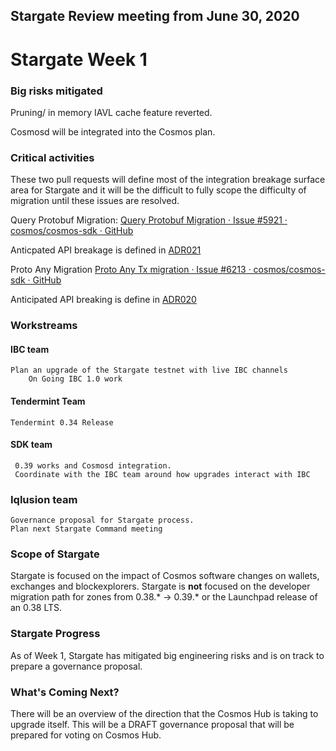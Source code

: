 ## Stargate Review meeting from June 30, 2020

# Stargate Week 1


### Big risks mitigated

Pruning/ in memory IAVL cache feature reverted.

Cosmosd will be integrated into the Cosmos plan.


### Critical activities

These two pull requests will define most of the integration breakage surface area for Stargate and it will be the difficult to fully scope the difficulty of migration until these issues are resolved.

Query Protobuf Migration: [Query Protobuf Migration · Issue #5921 · cosmos/cosmos-sdk · GitHub](https://github.com/cosmos/cosmos-sdk/issues/5921)

Anticpated API breakage is defined in [ADR021](https://github.com/cosmos/cosmos-sdk/blob/master/docs/architecture/adr-021-protobuf-query-encoding.md)


Proto Any Migration [Proto Any Tx migration · Issue #6213 · cosmos/cosmos-sdk · GitHub](https://github.com/cosmos/cosmos-sdk/issues/6213)

Anticipated API breaking is define in [ADR020](https://github.com/cosmos/cosmos-sdk/blob/master/docs/architecture/adr-020-protobuf-transaction-encoding.md)



### Workstreams

#### IBC team
	Plan an upgrade of the Stargate testnet with live IBC channels
        On Going IBC 1.0 work

#### Tendermint Team
	Tendermint 0.34 Release

#### SDK team
     0.39 works and Cosmosd integration.
     Coordinate with the IBC team around how upgrades interact with IBC

### Iqlusion team
    Governance proposal for Stargate process.
    Plan next Stargate Command meeting

### Scope of Stargate

Stargate is focused on the impact of Cosmos software changes on wallets, exchanges and blockexplorers. Stargate is **not** focused on the developer migration path for zones from 0.38.* -> 0.39.* or the Launchpad release of an 0.38 LTS.

### Stargate Progress
As of Week 1, Stargate has mitigated big engineering risks and is on track to prepare a governance proposal.

### What's Coming Next?
There will be an overview of the direction that the Cosmos Hub is taking to upgrade itself. This will be a DRAFT governance proposal that will be prepared for voting on Cosmos Hub.
